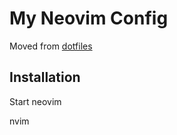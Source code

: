 # My Neovim Config

Moved from [dotfiles](https://github.com/toftpokk/dotfiles)

## Installation

Start neovim

  nvim


